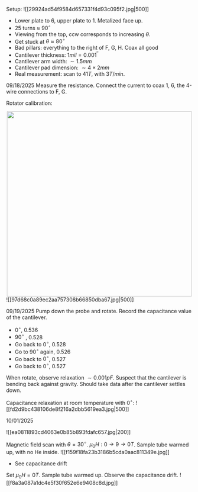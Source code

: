 Setup:
![[29924ad54f9584d657331f4d93c095f2.jpg|500]]
- Lower plate to 6, upper plate to 1. Metalized face up. 
- 25 turns $\approx$ $90^{\circ}$
- Viewing from the top, ccw corresponds to increasing $\theta$.
- Get stuck at $\theta \approx 80^{\circ}$
- Bad pillars: everything to the right of F, G, H. Coax all good 
- Cantilever thickness: $1mil=0.001^{''}$
- Cantilever arm width: $\sim1.5mm$
- Cantilever pad dimension: $\sim 4\times 2mm$
- Real measurement: scan to $41T$, with $3T/ min$. 

09/18/2025
Measure the resistance. Connect the current to coax 1, 6, the 4-wire connections to F, G. 

Rotator calibration:
<div style="text-align:center">
<img src="5e2b8f48dced4df33b19a5d3a4c33d64.jpg" width="500">
</div>
![[97d68c0a89ec2aa757308b66850dba67.jpg|500]]

09/19/2025
Pump down the probe and rotate.  Record the capacitance value of the cantilever. 
- $0^{\circ}$, $0.536$
- $90^{\circ}$ , $0.528$
- Go back to $0^{\circ}$, $0.528$
- Go to $90^{\circ}$ again, $0.526$
- Go back to $0^{\circ}$, $0.527$
- Go back to $0^{\circ}$, $0.527$

When rotate, observe relaxation $\sim 0.001 pF$. Suspect that the cantilever is bending back against gravity. Should take data after the cantilever settles down. 

Capacitance relaxation at room temperature with $0^{\circ}$:
![[fd2d9bc438106de8f216a2dbb5619ea3.jpg|500]]

10/01/2025

![[ea0811893cd4063e0b85b893fdafc657.jpg|200]]

Magnetic field scan with $\theta=30^{\circ}$. $\mu_{0}H:0\rightarrow 9 \rightarrow 0T$. Sample tube warmed up, with no He inside. 
![[f159f18fa23b3186b5cda0aac811349e.jpg]]
- See capacitance drift

Set $\mu_{0}H=0T$. Sample tube warmed up. Observe the capacitance drift.
![[f8a3a087a1dc4e5f30f652e6e9408c8d.jpg]]